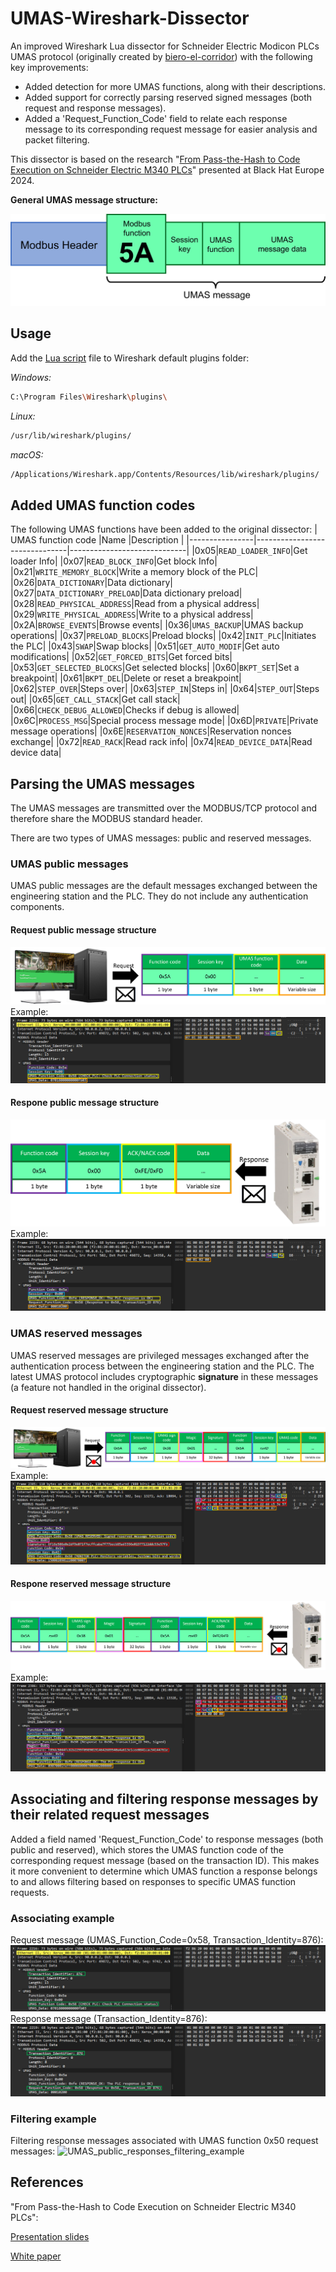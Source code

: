 # UMAS-Wireshark-Dissector
[](https://github.com/zaltzman/UMAS-Wireshark-Dissector#umas-wireshark-dissector)

An improved Wireshark Lua dissector for Schneider Electric Modicon PLCs UMAS protocol  (originally created by [biero-el-corridor](https://github.com/biero-el-corridor/Wireshark-UMAS-Modicon-M340-protocol)) with the following key improvements:

* Added detection for more UMAS functions, along with their descriptions.
* Added support for correctly parsing reserved signed messages (both request and response messages).
* Added a 'Request_Function_Code' field to relate each response message to its corresponding request message for easier analysis and packet filtering.

This dissector is based on the research "[From Pass-the-Hash to Code Execution on Schneider Electric M340 PLCs](https://www.blackhat.com/eu-24/briefings/schedule/#from-pass-the-hash-to-code-execution-on-schneider-electric-m340-plcs-42573)" presented at Black Hat Europe 2024.

**General UMAS message structure:**

![UMAS_structure](https://raw.githubusercontent.com/zaltzman/UMAS-Wireshark-Dissector/refs/heads/main/Images/umas1.png) 

## Usage

Add the [Lua script](https://raw.githubusercontent.com/zaltzman/UMAS-Wireshark-Dissector/refs/heads/main/umas-wireshark-dissector.lua) file to Wireshark default plugins folder:

*Windows:*
```sh
C:\Program Files\Wireshark\plugins\
```
*Linux:*
```sh
/usr/lib/wireshark/plugins/
```
*macOS:*
```sh
/Applications/Wireshark.app/Contents/Resources/lib/wireshark/plugins/
```

## Added UMAS function codes
The following UMAS functions have been added to the original dissector:
|  UMAS function code              |Name                          |Description               |
|----------------|-------------------------------|-----------------------------|
|0x05|`READ_LOADER_INFO`|Get loader Info|
|0x07|`READ_BLOCK_INFO`|Get block Info|
|0x21|`WRITE_MEMORY_BLOCK`|Write a memory block of the PLC|
|0x26|`DATA_DICTIONARY`|Data dictionary|
|0x27|`DATA_DICTIONARY_PRELOAD`|Data dictionary preload|
|0x28|`READ_PHYSICAL_ADDRESS`|Read from a physical address|
|0x29|`WRITE_PHYSICAL_ADDRESS`|Write to a physical address|
|0x2A|`BROWSE_EVENTS`|Browse events|
|0x36|`UMAS_BACKUP`|UMAS backup operations|
|0x37|`PRELOAD_BLOCKS`|Preload blocks|
|0x42|`INIT_PLC`|Initiates the PLC|
|0x43|`SWAP`|Swap blocks|
|0x51|`GET_AUTO_MODIF`|Get auto modifications|
|0x52|`GET_FORCED_BITS`|Get forced bits|
|0x53|`GET_SELECTED_BLOCKS`|Get selected blocks|
|0x60|`BKPT_SET`|Set a breakpoint|
|0x61|`BKPT_DEL`|Delete or reset a breakpoint|
|0x62|`STEP_OVER`|Steps over|
|0x63|`STEP_IN`|Steps in|
|0x64|`STEP_OUT`|Steps out|
|0x65|`GET_CALL_STACK`|Get call stack|
|0x66|`CHECK_DEBUG_ALLOWED`|Checks if debug is allowed|
|0x6C|`PROCESS_MSG`|Special process message mode|
|0x6D|`PRIVATE`|Private message operations|
|0x6E|`RESERVATION_NONCES`|Reservation nonces exchange|
|0x72|`READ_RACK`|Read rack info|
|0x74|`READ_DEVICE_DATA`|Read device data|

## Parsing the UMAS messages
The UMAS messages are transmitted over the MODBUS/TCP protocol and therefore share the MODBUS standard header.

There are two types of UMAS messages: public and reserved messages.

### UMAS public messages
UMAS public messages are the default messages exchanged between the engineering station and the PLC. They do not include any authentication components.

#### Request public message structure
![UMAS_public_request_structure](https://raw.githubusercontent.com/zaltzman/UMAS-Wireshark-Dissector/refs/heads/main/Images/umas2.png)
Example:
![UMAS_public_request_example](https://raw.githubusercontent.com/zaltzman/UMAS-Wireshark-Dissector/refs/heads/main/Images/umas6.png)
#### Respone public message structure
![UMAS_public_response_structure](https://raw.githubusercontent.com/zaltzman/UMAS-Wireshark-Dissector/refs/heads/main/Images/umas3.png)
Example:
![UMAS_public_response_example](https://raw.githubusercontent.com/zaltzman/UMAS-Wireshark-Dissector/refs/heads/main/Images/umas7.png)
### UMAS reserved messages
UMAS reserved messages are privileged messages exchanged after the authentication process between the engineering station and the PLC. The latest UMAS protocol includes cryptographic **signature** in these messages (a feature not handled in the original dissector).
#### Request reserved message structure
![UMAS_reserved_request_structure](https://raw.githubusercontent.com/zaltzman/UMAS-Wireshark-Dissector/refs/heads/main/Images/umas4.png)
Example:
![UMAS_reserved_request_example](https://raw.githubusercontent.com/zaltzman/UMAS-Wireshark-Dissector/refs/heads/main/Images/umas8.png)
#### Respone reserved message structure
![UMAS_reserved_response_structure](https://raw.githubusercontent.com/zaltzman/UMAS-Wireshark-Dissector/refs/heads/main/Images/umas5.png)
Example:
![UMAS_reserved_response_example](https://raw.githubusercontent.com/zaltzman/UMAS-Wireshark-Dissector/refs/heads/main/Images/umas9.png)
## Associating and filtering response messages by their related request messages
Added a field named 'Request_Function_Code' to response messages (both public and reserved), which stores the UMAS function code of the corresponding request message (based on the transaction ID). This makes it more convenient to determine which UMAS function a response belongs to and allows filtering based on responses to specific UMAS function requests.
### Associating example
Request message (UMAS_Function_Code=0x58, Transaction_Identity=876):
![UMAS_public_request_example](https://raw.githubusercontent.com/zaltzman/UMAS-Wireshark-Dissector/refs/heads/main/Images/umas10.png)
Response message (Transaction_Identity=876):
![UMAS_public_response_example](https://raw.githubusercontent.com/zaltzman/UMAS-Wireshark-Dissector/refs/heads/main/Images/umas11.png)
### Filtering example
Filtering response messages associated with UMAS function 0x50 request messages:
![UMAS_public_responses_filtering_example](https://raw.githubusercontent.com/zaltzman/UMAS-Wireshark-Dissector/refs/heads/main/Images/umas12.png)
## References
"From Pass-the-Hash to Code Execution on Schneider Electric M340 PLCs":

[Presentation slides](https://i.blackhat.com/EU-24/Presentations/EU-24-Zaltzman-From-Pass-the-Hash-to-Code-Execution.pdf)

[White paper](https://i.blackhat.com/EU-24/Presentations/EU-24-Zaltzman-From-Pass-the-Hash-to-Code-Execution-wp.pdf)